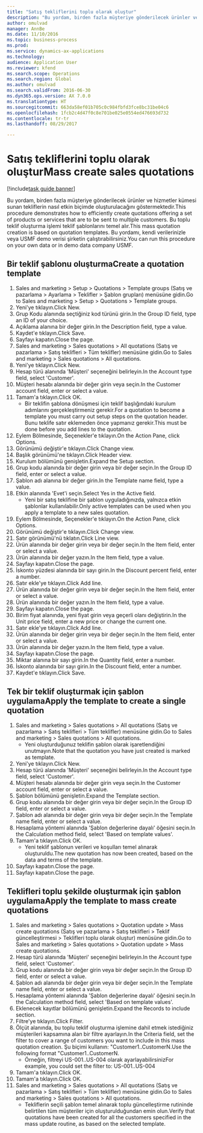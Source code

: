 ```yaml
--- 
title: "Satış tekliflerini toplu olarak oluştur"
description: "Bu yordam, birden fazla müşteriye gönderilecek ürünler ve hizmetler kümesi sunan tekliflerin nasıl etkin biçimde oluşturulacağını göstermektedir."
author: omulvad
manager: AnnBe
ms.date: 11/10/2016
ms.topic: business-process
ms.prod: 
ms.service: dynamics-ax-applications
ms.technology: 
audience: Application User
ms.reviewer: kfend
ms.search.scope: Operations
ms.search.region: Global
ms.author: omulvad
ms.search.validFrom: 2016-06-30
ms.dyn365.ops.version: AX 7.0.0
ms.translationtype: HT
ms.sourcegitcommit: 663da58ef01b705c0c984fbfd3fce8bc31be04c6
ms.openlocfilehash: 1fcb2c4d47f0c8e701be025e0554ed476693d732
ms.contentlocale: tr-tr
ms.lasthandoff: 08/29/2017

---
```

# <a name="mass-create-sales-quotations"></a><span data-ttu-id="e3a97-103">Satış tekliflerini toplu olarak oluştur</span><span class="sxs-lookup"><span data-stu-id="e3a97-103">Mass create sales quotations</span></span>

[!include[task guide banner](../../includes/task-guide-banner.md)]

<span data-ttu-id="e3a97-104">Bu yordam, birden fazla müşteriye gönderilecek ürünler ve hizmetler kümesi sunan tekliflerin nasıl etkin biçimde oluşturulacağını göstermektedir.</span><span class="sxs-lookup"><span data-stu-id="e3a97-104">This procedure demonstrates how to efficiently create quotations offering a set of products or services that are to be sent to multiple customers.</span></span> <span data-ttu-id="e3a97-105">Bu toplu teklif oluşturma işlemi teklif şablonlarını temel alır.</span><span class="sxs-lookup"><span data-stu-id="e3a97-105">This mass quotation creation is based on quotation templates.</span></span> <span data-ttu-id="e3a97-106">Bu yordamı, kendi verilerinizle veya USMF demo verisi şirketin çalıştırabilirsiniz.</span><span class="sxs-lookup"><span data-stu-id="e3a97-106">You can run this procedure on your own data or in demo data company USMF.</span></span>


## <a name="create-a-quotation-template"></a><span data-ttu-id="e3a97-107">Bir teklif şablonu oluşturma</span><span class="sxs-lookup"><span data-stu-id="e3a97-107">Create a quotation template</span></span>
1. <span data-ttu-id="e3a97-108">Sales and marketing > Setup > Quotations > Template groups (Satış ve pazarlama > Ayarlama > Teklifler > Şablon grupları) menüsüne gidin.</span><span class="sxs-lookup"><span data-stu-id="e3a97-108">Go to Sales and marketing > Setup > Quotations > Template groups.</span></span>
2. <span data-ttu-id="e3a97-109">Yeni'ye tıklayın.</span><span class="sxs-lookup"><span data-stu-id="e3a97-109">Click New.</span></span>
3. <span data-ttu-id="e3a97-110">Grup Kodu alanında seçtiğiniz kod türünü girin.</span><span class="sxs-lookup"><span data-stu-id="e3a97-110">In the Group ID field, type an ID of your choice.</span></span>
4. <span data-ttu-id="e3a97-111">Açıklama alanına bir değer girin.</span><span class="sxs-lookup"><span data-stu-id="e3a97-111">In the Description field, type a value.</span></span>
5. <span data-ttu-id="e3a97-112">Kaydet'e tıklayın.</span><span class="sxs-lookup"><span data-stu-id="e3a97-112">Click Save.</span></span>
6. <span data-ttu-id="e3a97-113">Sayfayı kapatın.</span><span class="sxs-lookup"><span data-stu-id="e3a97-113">Close the page.</span></span>
7. <span data-ttu-id="e3a97-114">Sales and marketing > Sales quotations > All quotations (Satış ve pazarlama > Satış teklifleri > Tüm teklifler) menüsüne gidin.</span><span class="sxs-lookup"><span data-stu-id="e3a97-114">Go to Sales and marketing > Sales quotations > All quotations.</span></span>
8. <span data-ttu-id="e3a97-115">Yeni'ye tıklayın.</span><span class="sxs-lookup"><span data-stu-id="e3a97-115">Click New.</span></span>
9. <span data-ttu-id="e3a97-116">Hesap türü alanında 'Müşteri' seçeneğini belirleyin.</span><span class="sxs-lookup"><span data-stu-id="e3a97-116">In the Account type field, select 'Customer'.</span></span>
10. <span data-ttu-id="e3a97-117">Müşteri hesabı alanında bir değer girin veya seçin.</span><span class="sxs-lookup"><span data-stu-id="e3a97-117">In the Customer account field, enter or select a value.</span></span>
11. <span data-ttu-id="e3a97-118">Tamam'a tıklayın.</span><span class="sxs-lookup"><span data-stu-id="e3a97-118">Click OK.</span></span>
    * <span data-ttu-id="e3a97-119">Bir teklifin şablona dönüşmesi için teklif başlığındaki kurulum adımlarını gerçekleştirmeniz gerekir.</span><span class="sxs-lookup"><span data-stu-id="e3a97-119">For a quotation to become a template you must carry out  setup steps on the quotation header.</span></span> <span data-ttu-id="e3a97-120">Bunu teklife satır eklemeden önce yapmanız gerekir.</span><span class="sxs-lookup"><span data-stu-id="e3a97-120">This must be done before you add lines to the quotation.</span></span>   
12. <span data-ttu-id="e3a97-121">Eylem Bölmesinde, Seçenekler'e tıklayın.</span><span class="sxs-lookup"><span data-stu-id="e3a97-121">On the Action Pane, click Options.</span></span>
13. <span data-ttu-id="e3a97-122">Görünümü değiştir'e tıklayın.</span><span class="sxs-lookup"><span data-stu-id="e3a97-122">Click Change view.</span></span>
14. <span data-ttu-id="e3a97-123">Başlık görünümü'ne tıklayın.</span><span class="sxs-lookup"><span data-stu-id="e3a97-123">Click Header view.</span></span>
15. <span data-ttu-id="e3a97-124">Kurulum bölümünü genişletin.</span><span class="sxs-lookup"><span data-stu-id="e3a97-124">Expand the Setup section.</span></span>
16. <span data-ttu-id="e3a97-125">Grup kodu alanında bir değer girin veya bir değer seçin.</span><span class="sxs-lookup"><span data-stu-id="e3a97-125">In the Group ID field, enter or select a value.</span></span>
17. <span data-ttu-id="e3a97-126">Şablon adı alanına bir değer girin.</span><span class="sxs-lookup"><span data-stu-id="e3a97-126">In the Template name field, type a value.</span></span>
18. <span data-ttu-id="e3a97-127">Etkin alanında 'Evet'i seçin.</span><span class="sxs-lookup"><span data-stu-id="e3a97-127">Select Yes in the Active field.</span></span>
    * <span data-ttu-id="e3a97-128">Yeni bir satış teklifine bir şablon uyguladığınızda, yalnızca etkin şablonlar kullanılabilir.</span><span class="sxs-lookup"><span data-stu-id="e3a97-128">Only active templates can be used when you apply a template to a new sales quotation.</span></span>  
19. <span data-ttu-id="e3a97-129">Eylem Bölmesinde, Seçenekler'e tıklayın.</span><span class="sxs-lookup"><span data-stu-id="e3a97-129">On the Action Pane, click Options.</span></span>
20. <span data-ttu-id="e3a97-130">Görünümü değiştir'e tıklayın.</span><span class="sxs-lookup"><span data-stu-id="e3a97-130">Click Change view.</span></span>
21. <span data-ttu-id="e3a97-131">Satır görünümü'nü tıklatın.</span><span class="sxs-lookup"><span data-stu-id="e3a97-131">Click Line view.</span></span>
22. <span data-ttu-id="e3a97-132">Ürün alanında bir değer girin veya bir değer seçin.</span><span class="sxs-lookup"><span data-stu-id="e3a97-132">In the Item field, enter or select a value.</span></span>
23. <span data-ttu-id="e3a97-133">Ürün alanında bir değer yazın.</span><span class="sxs-lookup"><span data-stu-id="e3a97-133">In the Item field, type a value.</span></span>
24. <span data-ttu-id="e3a97-134">Sayfayı kapatın.</span><span class="sxs-lookup"><span data-stu-id="e3a97-134">Close the page.</span></span>
25. <span data-ttu-id="e3a97-135">İskonto yüzdesi alanında bir sayı girin.</span><span class="sxs-lookup"><span data-stu-id="e3a97-135">In the Discount percent field, enter a number.</span></span>
26. <span data-ttu-id="e3a97-136">Satır ekle'ye tıklayın.</span><span class="sxs-lookup"><span data-stu-id="e3a97-136">Click Add line.</span></span>
27. <span data-ttu-id="e3a97-137">Ürün alanında bir değer girin veya bir değer seçin.</span><span class="sxs-lookup"><span data-stu-id="e3a97-137">In the Item field, enter or select a value.</span></span>
28. <span data-ttu-id="e3a97-138">Ürün alanında bir değer yazın.</span><span class="sxs-lookup"><span data-stu-id="e3a97-138">In the Item field, type a value.</span></span>
29. <span data-ttu-id="e3a97-139">Sayfayı kapatın.</span><span class="sxs-lookup"><span data-stu-id="e3a97-139">Close the page.</span></span>
30. <span data-ttu-id="e3a97-140">Birim fiyat alanında, yeni fiyat girin veya geçerli olanı değiştirin.</span><span class="sxs-lookup"><span data-stu-id="e3a97-140">In the Unit price field, enter a new price or change the current one.</span></span>
31. <span data-ttu-id="e3a97-141">Satır ekle'ye tıklayın.</span><span class="sxs-lookup"><span data-stu-id="e3a97-141">Click Add line.</span></span>
32. <span data-ttu-id="e3a97-142">Ürün alanında bir değer girin veya bir değer seçin.</span><span class="sxs-lookup"><span data-stu-id="e3a97-142">In the Item field, enter or select a value.</span></span>
33. <span data-ttu-id="e3a97-143">Ürün alanında bir değer yazın.</span><span class="sxs-lookup"><span data-stu-id="e3a97-143">In the Item field, type a value.</span></span>
34. <span data-ttu-id="e3a97-144">Sayfayı kapatın.</span><span class="sxs-lookup"><span data-stu-id="e3a97-144">Close the page.</span></span>
35. <span data-ttu-id="e3a97-145">Miktar alanına bir sayı girin.</span><span class="sxs-lookup"><span data-stu-id="e3a97-145">In the Quantity field, enter a number.</span></span>
36. <span data-ttu-id="e3a97-146">İskonto alanında bir sayı girin.</span><span class="sxs-lookup"><span data-stu-id="e3a97-146">In the Discount field, enter a number.</span></span>
37. <span data-ttu-id="e3a97-147">Kaydet'e tıklayın.</span><span class="sxs-lookup"><span data-stu-id="e3a97-147">Click Save.</span></span>

## <a name="apply-the-template-to-create-a-single-quotation"></a><span data-ttu-id="e3a97-148">Tek bir teklif oluşturmak için şablon uygulama</span><span class="sxs-lookup"><span data-stu-id="e3a97-148">Apply the template to create a single quotation</span></span>
1. <span data-ttu-id="e3a97-149">Sales and marketing > Sales quotations > All quotations (Satış ve pazarlama > Satış teklifleri > Tüm teklifler) menüsüne gidin.</span><span class="sxs-lookup"><span data-stu-id="e3a97-149">Go to Sales and marketing > Sales quotations > All quotations.</span></span>
    * <span data-ttu-id="e3a97-150">Yeni oluşturduğunuz teklifin şablon olarak işaretlendiğini unutmayın.</span><span class="sxs-lookup"><span data-stu-id="e3a97-150">Note that the quotation you have just created is marked as template.</span></span>  
2. <span data-ttu-id="e3a97-151">Yeni'ye tıklayın.</span><span class="sxs-lookup"><span data-stu-id="e3a97-151">Click New.</span></span>
3. <span data-ttu-id="e3a97-152">Hesap türü alanında 'Müşteri' seçeneğini belirleyin.</span><span class="sxs-lookup"><span data-stu-id="e3a97-152">In the Account type field, select 'Customer'.</span></span>
4. <span data-ttu-id="e3a97-153">Müşteri hesabı alanında bir değer girin veya seçin.</span><span class="sxs-lookup"><span data-stu-id="e3a97-153">In the Customer account field, enter or select a value.</span></span>
5. <span data-ttu-id="e3a97-154">Şablon bölümünü genişletin.</span><span class="sxs-lookup"><span data-stu-id="e3a97-154">Expand the Template section.</span></span>
6. <span data-ttu-id="e3a97-155">Grup kodu alanında bir değer girin veya bir değer seçin.</span><span class="sxs-lookup"><span data-stu-id="e3a97-155">In the Group ID field, enter or select a value.</span></span>
7. <span data-ttu-id="e3a97-156">Şablon adı alanında bir değer girin veya bir değer seçin.</span><span class="sxs-lookup"><span data-stu-id="e3a97-156">In the Template name field, enter or select a value.</span></span>
8. <span data-ttu-id="e3a97-157">Hesaplama yöntemi alanında 'Şablon değerlerine dayalı' öğesini seçin.</span><span class="sxs-lookup"><span data-stu-id="e3a97-157">In the Calculation method field, select 'Based on template values'.</span></span>
9. <span data-ttu-id="e3a97-158">Tamam'a tıklayın.</span><span class="sxs-lookup"><span data-stu-id="e3a97-158">Click OK.</span></span>
    * <span data-ttu-id="e3a97-159">Yeni teklif şablonun verileri ve koşulları temel alınarak oluşturuldu.</span><span class="sxs-lookup"><span data-stu-id="e3a97-159">The new quotation has now been created, based on the data and terms of the template.</span></span>  
10. <span data-ttu-id="e3a97-160">Sayfayı kapatın.</span><span class="sxs-lookup"><span data-stu-id="e3a97-160">Close the page.</span></span>
11. <span data-ttu-id="e3a97-161">Sayfayı kapatın.</span><span class="sxs-lookup"><span data-stu-id="e3a97-161">Close the page.</span></span>

## <a name="apply-the-template-to-mass-create-quotations"></a><span data-ttu-id="e3a97-162">Teklifleri toplu şekilde oluşturmak için şablon uygulama</span><span class="sxs-lookup"><span data-stu-id="e3a97-162">Apply the template to mass create quotations</span></span>
1. <span data-ttu-id="e3a97-163">Sales and marketing > Sales quotations > Quotation update > Mass create quotations (Satış ve pazarlama > Satış teklifleri > Teklif güncelleştirmesi > Teklifleri toplu olarak oluştur) menüsüne gidin.</span><span class="sxs-lookup"><span data-stu-id="e3a97-163">Go to Sales and marketing > Sales quotations > Quotation update > Mass create quotations.</span></span>
2. <span data-ttu-id="e3a97-164">Hesap türü alanında 'Müşteri' seçeneğini belirleyin.</span><span class="sxs-lookup"><span data-stu-id="e3a97-164">In the Account type field, select 'Customer'.</span></span>
3. <span data-ttu-id="e3a97-165">Grup kodu alanında bir değer girin veya bir değer seçin.</span><span class="sxs-lookup"><span data-stu-id="e3a97-165">In the Group ID field, enter or select a value.</span></span>
4. <span data-ttu-id="e3a97-166">Şablon adı alanında bir değer girin veya bir değer seçin.</span><span class="sxs-lookup"><span data-stu-id="e3a97-166">In the Template name field, enter or select a value.</span></span>
5. <span data-ttu-id="e3a97-167">Hesaplama yöntemi alanında 'Şablon değerlerine dayalı' öğesini seçin.</span><span class="sxs-lookup"><span data-stu-id="e3a97-167">In the Calculation method field, select 'Based on template values'.</span></span>
6. <span data-ttu-id="e3a97-168">Eklenecek kayıtlar bölümünü genişletin.</span><span class="sxs-lookup"><span data-stu-id="e3a97-168">Expand the Records to include section.</span></span>
7. <span data-ttu-id="e3a97-169">Filtre'ye tıklayın.</span><span class="sxs-lookup"><span data-stu-id="e3a97-169">Click Filter.</span></span>
8. <span data-ttu-id="e3a97-170">Ölçüt alanında, bu toplu teklif oluşturma işlemine dahil etmek istediğiniz müşterileri kapsamına alan bir filtre ayarlayın.</span><span class="sxs-lookup"><span data-stu-id="e3a97-170">In the Criteria field, set the filter to cover a range of customers you want to include in this mass quotation creation.</span></span> <span data-ttu-id="e3a97-171">Şu biçimi kullanın: "Customer1..CustomerN.</span><span class="sxs-lookup"><span data-stu-id="e3a97-171">Use the following format "Customer1..CustomerN.</span></span>
    * <span data-ttu-id="e3a97-172">Örneğin, filtreyi US-001..US-004 olarak ayarlayabilirsiniz</span><span class="sxs-lookup"><span data-stu-id="e3a97-172">For example, you could set the filter to: US-001..US-004</span></span>  
9. <span data-ttu-id="e3a97-173">Tamam'a tıklayın.</span><span class="sxs-lookup"><span data-stu-id="e3a97-173">Click OK.</span></span>
10. <span data-ttu-id="e3a97-174">Tamam'a tıklayın.</span><span class="sxs-lookup"><span data-stu-id="e3a97-174">Click OK.</span></span>
11. <span data-ttu-id="e3a97-175">Sales and marketing > Sales quotations > All quotations (Satış ve pazarlama > Satış teklifleri > Tüm teklifler) menüsüne gidin.</span><span class="sxs-lookup"><span data-stu-id="e3a97-175">Go to Sales and marketing > Sales quotations > All quotations.</span></span>
    * <span data-ttu-id="e3a97-176">Tekliflerin seçili şablon temel alınarak toplu güncelleştirme rutininde belirtilen tüm müşteriler için oluşturulduğundan emin olun.</span><span class="sxs-lookup"><span data-stu-id="e3a97-176">Verify that quotations have been created for all the customers specified in the mass update routine, as based on the selected template.</span></span>  


